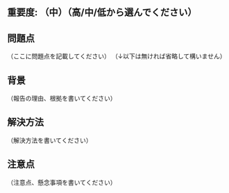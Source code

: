 ## 重要度: （中）（高/中/低から選んでください）

## 問題点

（ここに問題点を記載してください）
（↓以下は無ければ省略して構いません）

## 背景

（報告の理由、根拠を書いてください）

## 解決方法

（解決方法を書いてください）

## 注意点

（注意点、懸念事項を書いてください）
